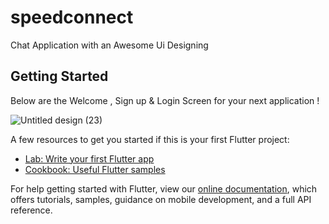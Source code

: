 # speedconnect

Chat Application with an Awesome Ui Designing

## Getting Started

Below are the Welcome  , Sign up & Login Screen for your next application !

![Untitled design (23)](https://user-images.githubusercontent.com/85099922/163137490-2ceb9fc9-b768-476d-82a5-c99f6dd93140.png)



A few resources to get you started if this is your first Flutter project:

- [Lab: Write your first Flutter app](https://flutter.dev/docs/get-started/codelab)
- [Cookbook: Useful Flutter samples](https://flutter.dev/docs/cookbook)

For help getting started with Flutter, view our
[online documentation](https://flutter.dev/docs), which offers tutorials,
samples, guidance on mobile development, and a full API reference.
